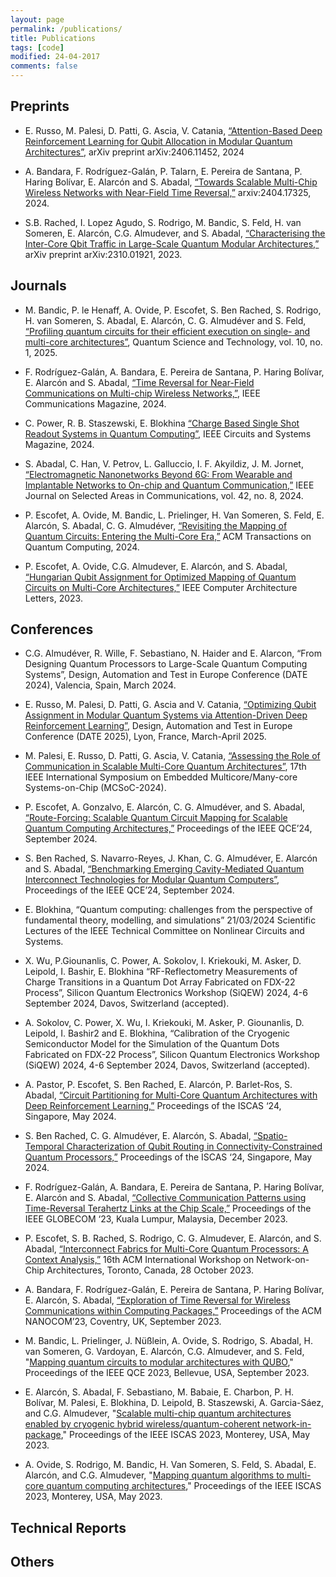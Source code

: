```yaml
---
layout: page
permalink: /publications/
title: Publications
tags: [code]
modified: 24-04-2017
comments: false
---
```



## Preprints

+ E. Russo, M. Palesi, D. Patti, G. Ascia, V. Catania, [“Attention-Based Deep Reinforcement Learning for Qubit Allocation in Modular Quantum Architectures”](https://arxiv.org/html/2406.11452v1), arXiv preprint arXiv:2406.11452, 2024

+ A. Bandara, F. Rodríguez-Galán, P. Talarn, E. Pereira de Santana, P. Haring Bolívar, E. Alarcón and S. Abadal, [“Towards Scalable Multi-Chip Wireless Networks with Near-Field Time Reversal,”](https://arxiv.org/pdf/2404.17325) arxiv:2404.17325, 2024.

+ S.B. Rached, I. Lopez Agudo, S. Rodrigo, M. Bandic, S. Feld, H. van Someren, E. Alarcón, C.G. Almudever, and S. Abadal, [“Characterising the Inter-Core Qbit Traffic in Large-Scale Quantum Modular Architectures,”](https://arxiv.org/pdf/2310.01921) arXiv preprint arXiv:2310.01921, 2023.

## Journals

+ M. Bandic, P. le Henaff, A. Ovide, P. Escofet, S. Ben Rached, S. Rodrigo, H. van Someren, S. Abadal, E. Alarcón, C. G. Almudéver and S. Feld, [“Profiling quantum circuits for their efficient execution on single- and multi-core architectures”](https://arxiv.org/abs/2407.12640), Quantum Science and Technology, vol. 10, no. 1, 2025.

+ F. Rodríguez-Galán, A. Bandara, E. Pereira de Santana, P. Haring Bolívar, E. Alarcón and S. Abadal, [“Time Reversal for Near-Field Communications on Multi-chip Wireless Networks,”](https://arxiv.org/pdf/2404.18562), IEEE Communications Magazine, 2024.


+ C. Power, R. B. Staszewski, E. Blokhina [“Charge Based Single Shot Readout Systems in Quantum Computing”](https://ieeexplore.ieee.org/document/10753314), IEEE Circuits and Systems Magazine, 2024.
  
+ S. Abadal, C. Han, V. Petrov, L. Galluccio, I. F. Akyildiz, J. M. Jornet, [“Electromagnetic Nanonetworks Beyond 6G: From Wearable and Implantable Networks to On-chip and Quantum Communication,”](https://arxiv.org/pdf/2405.07812) IEEE Journal on Selected Areas in Communications, vol. 42, no. 8, 2024.
  
+ P. Escofet, A. Ovide, M. Bandic, L. Prielinger, H. Van Someren, S. Feld, E. Alarcón, S. Abadal, C. G. Almudéver, [“Revisiting the Mapping of Quantum Circuits: Entering the Multi-Core Era,”](https://arxiv.org/pdf/2403.17205.pdf) ACM Transactions on Quantum Computing, 2024.
  
+ P. Escofet, A. Ovide, C.G. Almudever, E. Alarcón, and S. Abadal, [“Hungarian Qubit Assignment for Optimized Mapping of Quantum Circuits on Multi-Core Architectures,”](https://www.computer.org/csdl/journal/ca/2023/02/10262036/1QJwn8osSbu) IEEE Computer Architecture Letters, 2023.
  

## Conferences

+ C.G. Almudéver, R. Wille, F. Sebastiano, N. Haider and E. Alarcon, “From Designing Quantum Processors to Large-Scale Quantum Computing Systems”, Design, Automation and Test in Europe Conference (DATE 2024), Valencia, Spain, March 2024.

+ E. Russo, M. Palesi, D. Patti, G. Ascia and V. Catania, [“Optimizing Qubit Assignment in Modular Quantum Systems via Attention-Driven Deep Reinforcement Learning”](https://arxiv.org/pdf/2406.11452), Design, Automation and Test in Europe Conference (DATE 2025), Lyon, France, March-April 2025.

+ M. Palesi, E. Russo, D. Patti, G. Ascia, V. Catania, [“Assessing the Role of Communication in Scalable Multi-Core Quantum Architectures”](https://arxiv.org/pdf/2405.16275), 17th IEEE International Symposium on Embedded Multicore/Many-core Systems-on-Chip (MCSoC-2024).

+ P. Escofet, A. Gonzalvo, E. Alarcón, C. G. Almudéver, and S. Abadal, [“Route-Forcing: Scalable Quantum Circuit Mapping for Scalable Quantum Computing Architectures,”](https://arxiv.org/pdf/2407.17306) Proceedings of the IEEE QCE’24, September 2024.

+ S. Ben Rached, S. Navarro-Reyes, J. Khan, C. G. Almudéver, E. Alarcón and S. Abadal, [“Benchmarking Emerging Cavity-Mediated Quantum Interconnect Technologies for Modular Quantum Computers”](https://arxiv.org/pdf/2407.15651), Proceedings of the IEEE QCE’24, September 2024.

+ E. Blokhina, “Quantum computing: challenges from the perspective of fundamental theory, modelling, and simulations” 21/03/2024  Scientific Lectures of the IEEE Technical Committee on Nonlinear Circuits and Systems.

+ X. Wu, P.Giounanlis, C. Power, A. Sokolov, I. Kriekouki, M. Asker,  D. Leipold, I. Bashir, E. Blokhina “RF-Reflectometry Measurements of Charge Transitions in a Quantum Dot Array Fabricated on FDX-22 Process”, Silicon Quantum Electronics Workshop (SiQEW) 2024, 4-6 September 2024, Davos, Switzerland (accepted).
  
+ A. Sokolov, C. Power, X. Wu, I. Kriekouki, M. Asker, P. Giounanlis, D. Leipold, I. Bashir2 and E. Blokhina, “Calibration of the Cryogenic Semiconductor Model for the Simulation of the Quantum Dots Fabricated on FDX-22 Process”, Silicon Quantum Electronics Workshop (SiQEW) 2024, 4-6 September 2024, Davos, Switzerland (accepted).
  
+ A. Pastor, P. Escofet, S. Ben Rached, E. Alarcón, P. Barlet-Ros, S. Abadal, [“Circuit Partitioning for Multi-Core Quantum Architectures with Deep Reinforcement Learning,”](https://arxiv.org/pdf/2401.17976.pdf) Proceedings of the ISCAS ‘24, Singapore, May 2024.

+ S. Ben Rached, C. G. Almudéver, E. Alarcón, S. Abadal, [“Spatio-Temporal Characterization of Qubit Routing in Connectivity-Constrained Quantum Processors,”](https://arxiv.org/pdf/2402.00469.pdf) Proceedings of the ISCAS ‘24, Singapore, May 2024.

+ F. Rodríguez-Galán, A. Bandara, E. Pereira de Santana, P. Haring Bolívar, E. Alarcón and S. Abadal, [“Collective Communication Patterns using Time-Reversal Terahertz Links at the Chip Scale,”](https://arxiv.org/pdf/2309.01428) Proceedings of the IEEE GLOBECOM ‘23, Kuala Lumpur, Malaysia, December 2023.

+ P. Escofet, S. B. Rached, S. Rodrigo, C. G. Almudever, E. Alarcón, and S. Abadal, [“Interconnect Fabrics for Multi-Core Quantum Processors: A Context Analysis,”](https://arxiv.org/pdf/2309.07313.pdf) 16th ACM International Workshop on Network-on-Chip Architectures, Toronto, Canada, 28 October 2023.

+ A. Bandara, F. Rodríguez-Galán, E. Pereira de Santana, P. Haring Bolívar, E. Alarcón, S. Abadal, [“Exploration of Time Reversal for Wireless Communications within Computing Packages,”](https://arxiv.org/pdf/2307.10820) Proceedings of the ACM NANOCOM’23, Coventry, UK, September 2023.
  
+ M. Bandic, L. Prielinger, J. Nüßlein, A. Ovide, S. Rodrigo, S. Abadal, H. van Someren, G. Vardoyan, E. Alarcón, C.G. Almudever, and S. Feld, "[Mapping quantum circuits to modular architectures with QUBO](https://arxiv.org/abs/2305.06687)," Proceedings of the IEEE QCE 2023, Bellevue, USA, September 2023.

+ E. Alarcón, S. Abadal, F. Sebastiano, M. Babaie, E. Charbon, P. H. Bolívar, M. Palesi, E. Blokhina, D. Leipold, B. Staszewski, A. Garcia-Sáez, and C.G. Almudever, "[Scalable multi-chip quantum architectures enabled by cryogenic hybrid wireless/quantum-coherent network-in-package](https://arxiv.org/abs/2303.14008)," Proceedings of the IEEE ISCAS 2023, Monterey, USA, May 2023.

+ A. Ovide, S. Rodrigo, M. Bandic, H. Van Someren, S. Feld, S. Abadal, E. Alarcón, and C.G. Almudever, "[Mapping quantum algorithms to multi-core quantum computing architectures](https://arxiv.org/abs/2303.16125)," Proceedings of the IEEE ISCAS 2023, Monterey, USA, May 2023.
  

## Technical Reports


## Others














